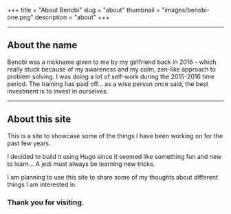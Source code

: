 +++
title = "About Benobi"
slug = "about"
thumbnail = "images/benobi-one.png"
description = "about"
+++

---------------------------

## About the name

Benobi was a nickname given to me by my girlfriend back in 2016 - which really stuck because of my awareness and my calm, zen-like approach to problem solving. I was doing a lot of self-work during the 2015-2016 time period. The training has paid off... as a wise person once said, the best investment is to invest in ourselves.

---------------------------

## About this site 

This is a site to showcase some of the things I have been working on for the past few years. 

I decided to build it using Hugo since it seemed like something fun and new to learn... A jedi must always be learning new tricks. 

I am planning to use this site to share some of my thoughts about different things I am interested in. 

### Thank you for visiting.